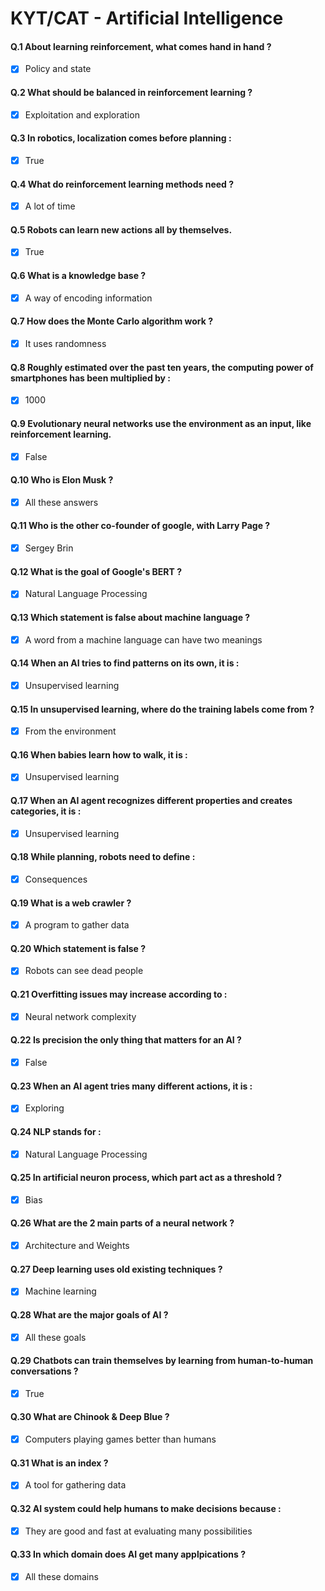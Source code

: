 # KYT/CAT - Artificial Intelligence

#### Q.1 About learning reinforcement, what comes hand in hand ?

- [x] Policy and state

#### Q.2 What should be balanced in reinforcement learning ?

- [x] Exploitation and exploration

#### Q.3 In robotics, localization comes before planning :

- [x] True

#### Q.4 What do reinforcement learning methods need ?

- [x] A lot of time

#### Q.5 Robots can learn new actions all by themselves.

- [x] True

#### Q.6 What is a knowledge base ?

- [x] A way of encoding information

#### Q.7 How does the Monte Carlo algorithm work ?

- [x] It uses randomness

#### Q.8 Roughly estimated over the past ten years, the computing power of smartphones has been multiplied by :

- [x] 1000

#### Q.9 Evolutionary neural networks use the environment as an input, like reinforcement learning.

- [x] False

#### Q.10 Who is Elon Musk ?

- [x] All these answers

#### Q.11 Who is the other co-founder of google, with Larry Page ?

- [x] Sergey Brin

#### Q.12 What is the goal of Google's BERT ?

- [x] Natural Language Processing

#### Q.13 Which statement is false about machine language ?

- [x] A word from a machine language can have two meanings


#### Q.14 When an AI tries to find patterns on its own, it is :

- [x] Unsupervised learning

#### Q.15 In unsupervised learning, where do the training labels come from ?

- [x] From the environment

#### Q.16 When babies learn how to walk, it is :

- [x] Unsupervised learning

#### Q.17 When an AI agent recognizes different properties and creates categories, it is :

- [x] Unsupervised learning

#### Q.18 While planning, robots need to define :

- [x] Consequences

#### Q.19 What is a web crawler ?

- [x] A program to gather data

#### Q.20 Which statement is false ?

- [x] Robots can see dead people

#### Q.21 Overfitting issues may increase according to :

- [x] Neural network complexity

#### Q.22 Is precision the only thing that matters for an AI ?

- [x] False

#### Q.23 When an AI agent tries many different actions, it is :

- [x] Exploring

#### Q.24 NLP stands for :

- [x] Natural Language Processing

#### Q.25 In artificial neuron process, which part act as a threshold ?

- [x] Bias

#### Q.26 What are the 2 main parts of a neural network ?

- [x] Architecture and Weights

#### Q.27 Deep learning uses old existing techniques ?

- [x] Machine learning

#### Q.28 What are the major goals of AI ?

- [x] All these goals

#### Q.29 Chatbots can train themselves by learning from human-to-human conversations ?

- [x] True

#### Q.30 What are Chinook & Deep Blue ?

- [x] Computers playing games better than humans

#### Q.31 What is an index ?

- [x] A tool  for gathering data

#### Q.32 AI system could help humans to make decisions because :

- [x] They are good  and fast at evaluating many possibilities

#### Q.33 In which domain does AI get many applpications ?

- [x] All these domains
